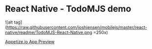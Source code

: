 # React Native - TodoMJS demo

![alt tag](https://raw.githubusercontent.com/joshjensen/mobilejs/master/react-native/readme/TodoMJS-React-Native.png =250x)

[Appetize.io App Preview](https://appetize.io/app/2gghzk2g5fypu76kw9rxjwwjnc?device=iphone6&scale=100&autoplay=false&orientation=portrait&deviceColor=black)

